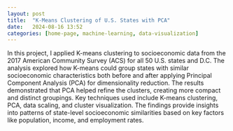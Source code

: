 ```yaml
---
layout: post
title:  "K-Means Clustering of U.S. States with PCA"
date:   2024-08-16 13:52
categories: [home-page, machine-learning, data-visualization]
---
```


In this project, I applied K-means clustering to socioeconomic data from the 2017 American Community Survey (ACS) for all 50 U.S. states and D.C. The analysis explored how K-means could group states with similar socioeconomic characteristics both before and after applying Principal Component Analysis (PCA) for dimensionality reduction. The results demonstrated that PCA helped refine the clusters, creating more compact and distinct groupings. Key techniques used include K-means clustering, PCA, data scaling, and cluster visualization. The findings provide insights into patterns of state-level socioeconomic similarities based on key factors like population, income, and employment rates.


